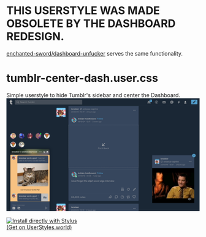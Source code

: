 # THIS USERSTYLE WAS MADE OBSOLETE BY THE DASHBOARD REDESIGN.
[enchanted-sword/dashboard-unfucker](https://github.com/enchanted-sword/dashboard-unfucker) serves the same functionality.

# tumblr-center-dash.user.css

Simple userstyle to hide Tumblr's sidebar and center the Dashboard.<br>
<img src="scrot.png">

[![Install directly with Stylus](https://img.shields.io/badge/Install%20directly%20with-Stylus-00adad.svg)](https://github.com/MarshDeer/tumblr-center-dashboard/raw/main/tumblr-center-dash.user.css)<br>
<a href="https://userstyles.world/style/8904/tumblr-center-dash">(Get on UserStyles.world)</a>
